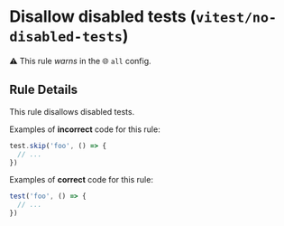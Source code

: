 # Disallow disabled tests (`vitest/no-disabled-tests`)

⚠️ This rule _warns_ in the 🌐 `all` config.

<!-- end auto-generated rule header -->

## Rule Details

This rule disallows disabled tests.

Examples of **incorrect** code for this rule:

```ts
test.skip('foo', () => {
  // ...
})
```

Examples of **correct** code for this rule:

```ts
test('foo', () => {
  // ...
})
```

